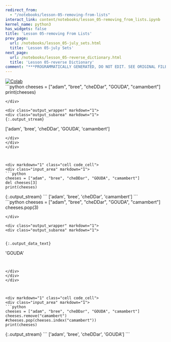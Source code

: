 ```yaml
---
redirect_from:
  - "/notebooks/lesson-05-removing-from-lists"
interact_link: content/notebooks/lesson_05-removing_from_lists.ipynb
kernel_name: python3
has_widgets: false
title: 'Lesson 05-removing From Lists'
prev_page:
  url: /notebooks/lesson_05-july_sets.html
  title: 'Lesson 05-july Sets'
next_page:
  url: /notebooks/lesson_05-reverse_dictionary.html
  title: 'Lesson 05-reverse Dictionary'
comment: "***PROGRAMMATICALLY GENERATED, DO NOT EDIT. SEE ORIGINAL FILES IN /content***"
---
```

<a href="https://colab.research.google.com/github/aviadr1/learn-python/blob/master/live%20class%20demonstrations/lesson%2005%20-%20removing%20from%20lists.ipynb" target="_blank">
<img src="https://colab.research.google.com/assets/colab-badge.svg" 
     title="Open this file in Google Colab" alt="Colab"/>
</a>




<div markdown="1" class="cell code_cell">
<div class="input_area" markdown="1">
```python
cheeses = ["adam", "bree", "cheDDar", "GOUDA", "camambert"]
print(cheeses)

```
</div>

<div class="output_wrapper" markdown="1">
<div class="output_subarea" markdown="1">
{:.output_stream}
```
['adam', 'bree', 'cheDDar', 'GOUDA', 'camambert']
```
</div>
</div>
</div>



<div markdown="1" class="cell code_cell">
<div class="input_area" markdown="1">
```python
cheeses = ["adam", "bree", "cheDDar", "GOUDA", "camambert"]
del cheeses[3]
print(cheeses)

```
</div>

<div class="output_wrapper" markdown="1">
<div class="output_subarea" markdown="1">
{:.output_stream}
```
['adam', 'bree', 'cheDDar', 'camambert']
```
</div>
</div>
</div>



<div markdown="1" class="cell code_cell">
<div class="input_area" markdown="1">
```python
cheeses = ["adam", "bree", "cheDDar", "GOUDA", "camambert"]
cheeses.pop(3)

```
</div>

<div class="output_wrapper" markdown="1">
<div class="output_subarea" markdown="1">


{:.output_data_text}
```
'GOUDA'
```


</div>
</div>
</div>



<div markdown="1" class="cell code_cell">
<div class="input_area" markdown="1">
```python
cheeses = ["adam", "bree", "cheDDar", "GOUDA", "camambert"]
cheeses.remove("camambert")
#cheeses.pop(cheeses.index("camambert"))
print(cheeses)

```
</div>

<div class="output_wrapper" markdown="1">
<div class="output_subarea" markdown="1">
{:.output_stream}
```
['adam', 'bree', 'cheDDar', 'GOUDA']
```
</div>
</div>
</div>

